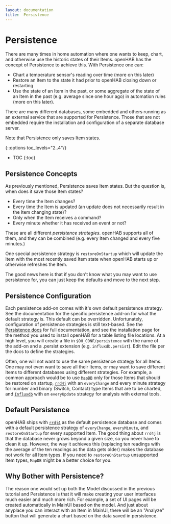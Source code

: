 ```yaml
---
layout: documentation
title:  Persistence
---
```


# Persistence

There are many times in home automation where one wants to keep, chart, and otherwise use the historic states of their Items.
openHAB has the concept of Persistence to achieve this.
With Persistence one can:

- Chart a temperature sensor's reading over time (more on this later)
- Restore an Item to the state it had prior to openHAB closing down or restarting
- Use the state of an Item in the past, or some aggregate of the state of an Item in the past (e.g. average since one hour ago) in automation rules (more on this later).

There are many different databases, some embedded and others running as an external service that are supported for Persistence.
Those that are not embedded require the installation and configuration of a separate database server.

Note that Persistence only saves Item states.

{::options toc_levels="2..4"/}

- TOC
{:toc}

## Persistence Concepts

As previously mentioned, Persistence saves Item states.
But the question is, when does it save those Item states?

- Every time the Item changes?
- Every time the Item is updated (an update does not necessarily result in the Item changing state)?
- Only when the Item receives a command?
- Every minute whether it has received an event or not?

These are all different *persistence strategies*.
openHAB supports all of them, and they can be combined (e.g. every Item changed and every five minutes.)

One special persistence strategy is `restoreOnStartup` which will update the Item with the most recently saved Item state when openHAB starts up or otherwise refreshes the Item.

The good news here is that if you don't know what you may want to use persistence for, you can just keep the defaults and move to the next step.

## Persistence Configuration

Each persistence add-on comes with it's own default persistence strategy.
See the documentation for the specific persistence add-on for what the default strategy is.
This default can be overridden.
Unfortunately, configuration of persistence strategies is still text-based.
See the [Persistence docs]({{base}}/configuration/persistence.html) for full documentation, and see the installation page for the method you used to install openHAB for a table listing file locations.
At a high level, you will create a file in `$OH_CONF/persistence` with the name of the add-on and a .persist extension (e.g. `influxdb.persist`).
Edit the file per the docs to define the strategies.

Often, one will not want to use the same persistence strategy for all Items.
One may not even want to save all their Items, or may want to save different Items to different databases using different strategies.
For example, a common approach would be to use [`MapDB`](/addons/persistence/mapdb/) only for those Items that should be restored on startup, [`rrd4j`](/addons/persistence/rrd4j) with an `everyChange` and every minute strategy for number and binary (Switch, Contact) type Items that are to be charted, and [`Influxdb`](/addons/persistence/influxdb) with an `everyUpdate` strategy for analysis with external tools.

## Default Persistence

openHAB ships with [`rrdj4`](/addons/persistence/rrd4j) as the default persistence database and comes with a default persistence strategy of `everyChange`, `everyMinute`, and `restoreOnStartup` for every supported Item.
The good thing about `rrd4j` is that the database never grows beyond a given size, so you never have to clean it up.
However, the way it achieves this (replacing ten readings with the average of the ten readings as the data gets older) makes the database not work for all Item types.
If you need to `restoreOnStartup` unsupported Item types, `MapDB` might be a better choice for you.

## Why Bother with Persistence?

The reason one would set up both the Model discussed in the previous tutorial and Persistence is that it will make creating your user interfaces much easier and much more rich.
For example, a set of UI pages will be created automatically in MainUI based on the model.
And just about anyplace you can interact with an Item in MainUI, there will be an "Analyze" button that will generate a chart based on the data saved in persistence.
